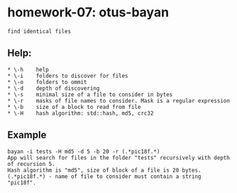# homework-07: otus-bayan
    find identical files

## Help:
    * \-h    help
    * \-i    folders to discover for files
    * \-o    folders to ommit
    * \-d    depth of discovering
    * \-s    minimal size of a file to consider in bytes
    * \-r    masks of file names to consider. Mask is a regular expression
    * \-b    size of a block to read from file
    * \-H    hash algorithm: std::hash, md5, crc32
    
## Example
    bayan -i tests -H md5 -d 5 -b 20 -r (.*pic18f.*)
    App will search for files in the folder "tests" recursively with depth of recursion 5.
    Hash algorithm is "md5", size of block of a file is 20 bytes.
    (.*pic18f.*) - name of file to consider must contain a string "pic18f".
    
